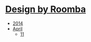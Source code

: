 # <a href="">Design by Roomba</a>

 - [2014](2014)
  - [April](2014/april/april.md)
    - [11](2014/april/11.md)
  
  
